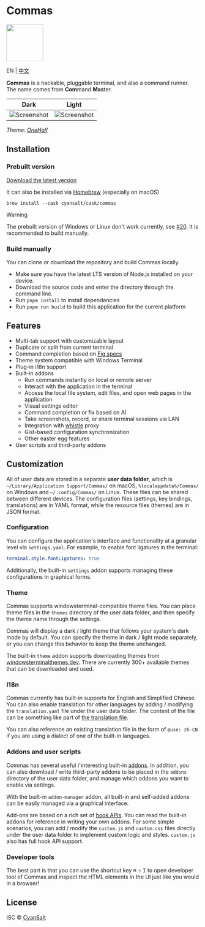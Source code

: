 # Commas

<img src="https://cdn.jsdelivr.net/gh/CyanSalt/commas@main/resources/images/icon.png" width="96">

EN | [中文](docs/README-zh.md)

**Commas** is a hackable, pluggable terminal, and also a command runner. The name comes from **Com**mand **Mas**ter.

| Dark | Light |
| --- | --- |
| ![Screenshot](https://github.com/user-attachments/assets/0a478846-7079-46aa-9e2d-341e2de97dcc) | ![Screenshot](https://github.com/user-attachments/assets/56ccb758-0433-4295-af77-980d91642f24) |

*Theme: [OneHalf](https://github.com/sonph/onehalf)*

## Installation

### Prebuilt version

[Download the latest version](https://github.com/CyanSalt/commas/releases)

It can also be installed via [Homebrew](https://brew.sh/) (especially on macOS)

```shell
brew install --cask cyansalt/cask/commas
```

> [!WARNING]
> The prebuilt version of Windows or Linux don't work currently, see [#20](https://github.com/CyanSalt/commas/issues/20). It is recommended to build manually.

### Build manually

You can clone or download the repository and build Commas locally.
  - Make sure you have the latest LTS version of Node.js installed on your device.
  - Download the source code and enter the directory through the command line.
  - Run `pnpm install` to install dependencies
  - Run `pnpm run build` to build this application for the current platform

## Features

- Multi-tab support with customizable layout
- Duplicate or split from current terminal
- Command completion based on [Fig specs](https://github.com/withfig/autocomplete)
- Theme system compatible with Windows Terminal
- Plug-in i18n support
- Built-in addons
  - Run commands instantly on local or remote server
  - Interact with the application in the terminal
  - Access the local file system, edit files, and open web pages in the application
  - Visual settings editor
  - Command completion or fix based on AI
  - Take screenshots, record, or share terminal sessions via LAN
  - Integration with [whistle](https://github.com/avwo/whistle) proxy
  - Gist-based configuration synchronization
  - Other easter egg features
- User scripts and third-party addons

## Customization

All of user data are stored in a separate **user data folder**, which is `~/Library/Application Support/Commas/` on macOS, `%localappdata%/Commas/` on Windows and `~/.config/Commas/` on Linux. These files can be shared between different devices. The configuration files (settings, key bindings, translations) are in YAML format, while the resource files (themes) are in JSON format.

### Configuration

You can configure the application's interface and functionality at a granular level via `settings.yaml`. For example, to enable font ligatures in the terminal:

```yaml
terminal.style.fontLigatures: true
```

Additionally, the built-in `settings` addon supports managing these configurations in graphical forms.

### Theme

Commas supports windowsterminal-compatible theme files. You can place theme files in the `themes` directory of the user data folder, and then specify the theme name through the settings.

Commas will display a dark / light theme that follows your system's dark mode by default. You can specify the theme in dark / light mode separately, or you can change this behavior to keep the theme unchanged.

The built-in `theme` addon supports downloading themes from [windowsterminalthemes.dev](https://windowsterminalthemes.dev). There are currently 300+ available themes that can be downloaded and used.

### I18n

Commas currently has built-in supports for English and Simplified Chinese. You can also enable translation for other languages by adding / modifying the `translation.yaml` file under the user data folder. The content of the file can be something like part of [the translation file](https://github.com/CyanSalt/commas/blob/main/resources/locales/zh-CN.json).

You can also reference an existing translation file in the form of `@use: zh-CN` if you are using a dialect of one of the built-in languages.

### Addons and user scripts

Commas has several useful / interesting built-in [addons](https://github.com/CyanSalt/commas/tree/main/addons). In addition, you can also download / write third-party addons to be placed in the `addons` directory of the user data folder, and manage which addons you want to enable via settings.

With the built-in `addon-manager` addon, all built-in and self-added addons can be easily managed via a graphical interface.

Add-ons are based on a rich set of [hook APIs](https://github.com/CyanSalt/commas/tree/main/api). You can read the built-in addons for reference in writing your own addons. For some simple scenarios, you can add / modify the `custom.js` and `custom.css` files directly under the user data folder to implement custom logic and styles. `custom.js` also has full hook API support.

### Developer tools

The best part is that you can use the shortcut key <kbd>⌘</kbd> <kbd>⇧</kbd> <kbd>I</kbd> to open developer tool of Commas and inspect the HTML elements in the UI just like you would in a browser!

## License

ISC &copy; [CyanSalt](https://github.com/CyanSalt)
